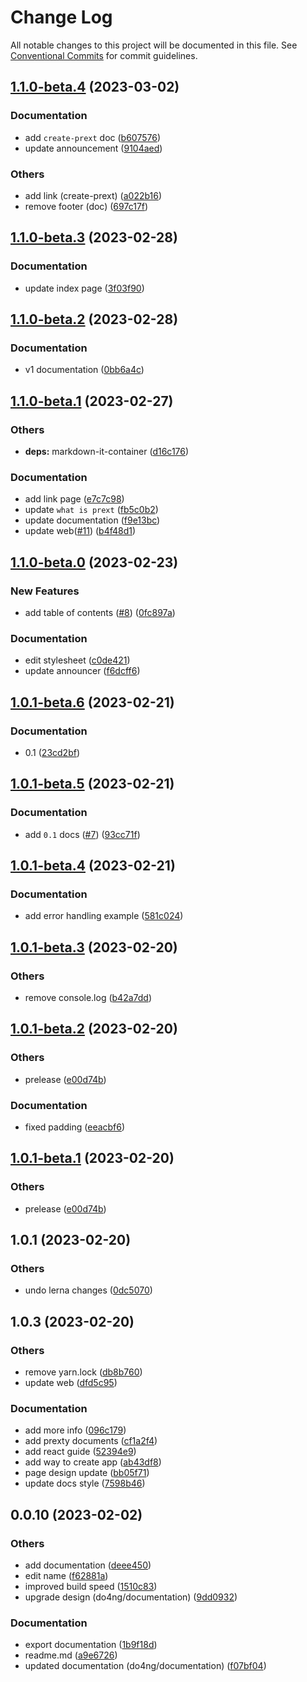 # Change Log

All notable changes to this project will be documented in this file.
See [Conventional Commits](https://conventionalcommits.org) for commit guidelines.

## [1.1.0-beta.4](https://github.com/do4ng/prext/compare/web@1.1.0-beta.3...web@1.1.0-beta.4) (2023-03-02)


### Documentation

* add `create-prext` doc ([b607576](https://github.com/do4ng/prext/commit/b60757619f861ae50a81e4ffb479d6b63931a18c))
* update announcement ([9104aed](https://github.com/do4ng/prext/commit/9104aed784a9a80fe050b28d206895bab03e20e5))


### Others

* add link (create-prext) ([a022b16](https://github.com/do4ng/prext/commit/a022b1655473488569e2d85025b09d570891f1d7))
* remove footer (doc) ([697c17f](https://github.com/do4ng/prext/commit/697c17fd5d9fca922c5b0c89acdd021f5e6d9d26))




## [1.1.0-beta.3](https://github.com/do4ng/prext/compare/web@1.1.0-beta.2...web@1.1.0-beta.3) (2023-02-28)


### Documentation

*  update index page ([3f03f90](https://github.com/do4ng/prext/commit/3f03f901c1c92e4fa495bc9e98e5b966a31448fc))



## [1.1.0-beta.2](https://github.com/do4ng/prext/compare/web@1.1.0-beta.1...web@1.1.0-beta.2) (2023-02-28)


### Documentation

* v1 documentation ([0bb6a4c](https://github.com/do4ng/prext/commit/0bb6a4c9521983749884d96ba398a6988c1cde21))



## [1.1.0-beta.1](https://github.com/do4ng/prext/compare/web@1.1.0-beta.0...web@1.1.0-beta.1) (2023-02-27)


### Others

* **deps:** markdown-it-container ([d16c176](https://github.com/do4ng/prext/commit/d16c1766040bcd06f2c1d76d9d91128085c5fe21))


### Documentation

* add link page ([e7c7c98](https://github.com/do4ng/prext/commit/e7c7c98bd444463ac75f6f2d8a55eafb74486012))
* update `what is prext` ([fb5c0b2](https://github.com/do4ng/prext/commit/fb5c0b25b567b2ff5f49dea8a6f26f85dc81eadd))
* update documentation ([f9e13bc](https://github.com/do4ng/prext/commit/f9e13bc5b0eb2cb17d198352f11e287c547f0ae8))
* update web([#11](https://github.com/do4ng/prext/issues/11)) ([b4f48d1](https://github.com/do4ng/prext/commit/b4f48d1cd77c9dc2897e3377d93ff87bb899efc3))




## [1.1.0-beta.0](https://github.com/do4ng/prext/compare/web@1.0.1-beta.6...web@1.1.0-beta.0) (2023-02-23)


### New Features

* add table of contents ([#8](https://github.com/do4ng/prext/issues/8)) ([0fc897a](https://github.com/do4ng/prext/commit/0fc897aca85f0cc0edfbba076b8c0c0305fccc97))


### Documentation

* edit stylesheet ([c0de421](https://github.com/do4ng/prext/commit/c0de4218d52254ce440aca9c48dc718046af7f2d))
* update announcer ([f6dcff6](https://github.com/do4ng/prext/commit/f6dcff64dac5a72ade9713a9819bc395248074f9))



## [1.0.1-beta.6](https://github.com/do4ng/prext/compare/web@1.0.1-beta.5...web@1.0.1-beta.6) (2023-02-21)


### Documentation

* 0.1 ([23cd2bf](https://github.com/do4ng/prext/commit/23cd2bfd1df5d9513b04346962b588e529b9ed05))



## [1.0.1-beta.5](https://github.com/do4ng/prext/compare/web@1.0.1-beta.4...web@1.0.1-beta.5) (2023-02-21)


### Documentation

* add `0.1` docs ([#7](https://github.com/do4ng/prext/issues/7)) ([93cc71f](https://github.com/do4ng/prext/commit/93cc71f63f0146eddbb18abb55d1349189cbaa86))



## [1.0.1-beta.4](https://github.com/do4ng/prext/compare/web@1.0.1-beta.3...web@1.0.1-beta.4) (2023-02-21)


### Documentation

* add error handling example ([581c024](https://github.com/do4ng/prext/commit/581c024cca6834195c4e9f8d372853d91090e7ff))



## [1.0.1-beta.3](https://github.com/do4ng/prext/compare/web@1.0.1-beta.2...web@1.0.1-beta.3) (2023-02-20)


### Others

* remove console.log ([b42a7dd](https://github.com/do4ng/prext/commit/b42a7ddbea6ec998c94dd06ac71b233fb7e03adb))



## [1.0.1-beta.2](https://github.com/do4ng/prext/compare/web@1.0.1...web@1.0.1-beta.2) (2023-02-20)


### Others

* prelease ([e00d74b](https://github.com/do4ng/prext/commit/e00d74bcaa5eca141f30867ae2ad6b77b10b8313))


### Documentation

* fixed padding ([eeacbf6](https://github.com/do4ng/prext/commit/eeacbf6886ca499499072cac560ee4d7e0ec0aa2))



## [1.0.1-beta.1](https://github.com/do4ng/prext/compare/web@1.0.1...web@1.0.1-beta.1) (2023-02-20)


### Others

* prelease ([e00d74b](https://github.com/do4ng/prext/commit/e00d74bcaa5eca141f30867ae2ad6b77b10b8313))




## 1.0.1 (2023-02-20)


### Others

* undo lerna changes ([0dc5070](https://github.com/do4ng/prext/commit/0dc50708ed449435b01a8ccbc112b9b0816fb48b))

## 1.0.3 (2023-02-20)


### Others

* remove yarn.lock ([db8b760](https://github.com/do4ng/prext/commit/db8b7608860264fffcf86fc5b134197d4da13067))
* update web ([dfd5c95](https://github.com/do4ng/prext/commit/dfd5c954ed9a3589fc98543130070898d0a39d66))


### Documentation

* add more info ([096c179](https://github.com/do4ng/prext/commit/096c179f454ef1b39e2d1049b2ee4d162463edec))
* add prexty documents ([cf1a2f4](https://github.com/do4ng/prext/commit/cf1a2f41ea1b240cf757492f3f658de9dc4174b2))
* add react guide ([52394e9](https://github.com/do4ng/prext/commit/52394e919c91cb99b570dcb84b8d3d181dac2340))
* add way to create app ([ab43df8](https://github.com/do4ng/prext/commit/ab43df8c704f5de43c2a4aabf7bc29d57a52fa04))
* page design update ([bb05f71](https://github.com/do4ng/prext/commit/bb05f71f39e05cb36d9c3a925a5756a454e2333d))
* update docs style ([7598b46](https://github.com/do4ng/prext/commit/7598b466362b490656565903639473c6f7060850))

## 0.0.10 (2023-02-02)


### Others

* add documentation ([deee450](https://github.com/do4ng/prext/commit/deee450a8434a5252b134c5d65d29a75b5cc6aa3))
* edit name ([f62881a](https://github.com/do4ng/prext/commit/f62881aa0706413745c1162ca9ec7b367450eead))
* improved build speed ([1510c83](https://github.com/do4ng/prext/commit/1510c83527e1aef669d3bd4d8ed3059ad47affc7))
* upgrade design (do4ng/documentation) ([9dd0932](https://github.com/do4ng/prext/commit/9dd0932c71ba8035a3624ff41f3c205173ae8f13))


### Documentation

* export documentation ([1b9f18d](https://github.com/do4ng/prext/commit/1b9f18d6db4ef2fde7e9e12c24facae30852d6f0))
* readme.md ([a9e6726](https://github.com/do4ng/prext/commit/a9e672677f183f8abeb7524195cf48b721700016))
* updated documentation (do4ng/documentation) ([f07bf04](https://github.com/do4ng/prext/commit/f07bf04438ce236fcf3d851a3fcfb0f5e9a1d1be))

